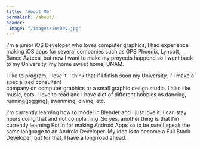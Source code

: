 ```yaml
---
title: "About Me"
permalink: /about/
header: 
 image: "/images/iosDev.jpg"
---
```


I'm a junior iOS Developer who loves computer graphics, I had experience making iOS apps for several companies
such as GPS Phoenix, Lyncott, Banco Azteca, but now I want to make my proyects happend so I went back to my 
University, my home sweet home, UNAM.

I like to program, I love it. I think that if I finish soon my University, I'll make a specialized consultant  
company on computer graphics or a small graphic design studio. I also like music, cats, I love to read and I 
have alot of different hobbies as dancing, running(jogging), swimming, diving, etc.

I'm currently learning how to model in Blender and I just love it. I can stay hours doing that and not complaining.
So yes, another thing is that I'm currently learning Kotlin for making Android Apps so to be sure I speak the same 
language to an Android Developer. My idea is to become a Full Stack Developer, but for that, I have a long road ahead.
